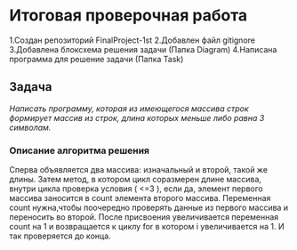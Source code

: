# Итоговая проверочная работа

1.Создан репозиторий FinalProject-1st
2.Добавлен файл gitignore
3.Добавлена блоксхема решения задачи (Папка Diagram)
4.Написана программа для решение задачи (Папка Task)

## Задача

_Написать программу, которая из имеющегося массива строк формирует массив из строк, длина которых меньше либо равна 3 символам._

### Описание алгоритма решения

Сперва объявляется два массива: изначальный и второй, такой же длины. Затем метод, в котором цикл соразмерен длине массива, внутри цикла проверка условия ( <=3 ), если да, элемент первого массива заносится в count элемента второго массива. Переменная count нужна,чтобы поочередно проверять данные из первого массива и переносить во второй. После присвоения увеличивается переменная count на 1 и возвращается к циклу for в котором i увеличивается на 1. И так проверяется до конца.
